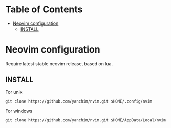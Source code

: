 # Table of Contents <!-- :TOC: -->
- [Neovim configuration](#neovim-configuration)
  - [INSTALL](#install)

# Neovim configuration

Require latest stable neovim release, based on lua.

## INSTALL

For unix

    git clone https://github.com/yanchim/nvim.git $HOME/.config/nvim

For windows

    git clone https://github.com/yanchim/nvim.git $HOME/AppData/Local/nvim
